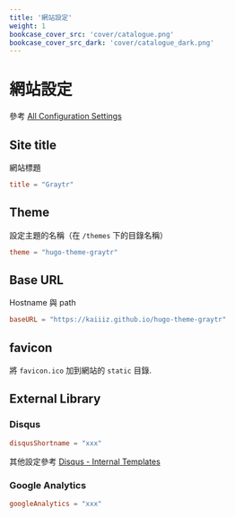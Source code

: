 ```yaml
---
title: '網站設定'
weight: 1
bookcase_cover_src: 'cover/catalogue.png'
bookcase_cover_src_dark: 'cover/catalogue_dark.png'
---
```


# 網站設定

參考 [All Configuration Settings](https://gohugo.io/getting-started/configuration/#all-configuration-settings)

## Site title

網站標題

```toml
title = "Graytr"
```

## Theme

設定主題的名稱（在 `/themes` 下的目錄名稱）

```toml
theme = "hugo-theme-graytr"
```

## Base URL

Hostname 與 path

```toml
baseURL = "https://kaiiiz.github.io/hugo-theme-graytr"
```

## favicon

將 `favicon.ico` 加到網站的 `static` 目錄.

## External Library

### Disqus

```toml
disqusShortname = "xxx"
```

其他設定參考 [Disqus - Internal Templates](https://gohugo.io/templates/internal/#disqus)

### Google Analytics

```toml
googleAnalytics = "xxx"
```
